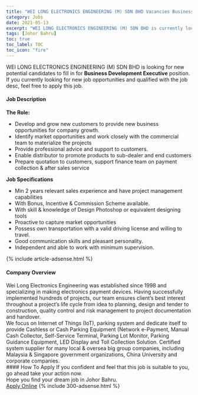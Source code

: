 ```yaml
---
title: "WEI LONG ELECTRONICS ENGINEERING (M) SDN BHD Vacancies Business Development Executive" 
category: Jobs 
date: 2021-05-13 
excerpt: "WEI LONG ELECTRONICS ENGINEERING (M) SDN BHD is currently looking for suitable person to fill in the Business Development Executive which based in Johor Bahru" 
tags: [Johor Bahru] 
toc: true 
toc_label: TOC 
toc_icon: "fire" 
--- 
```


<p>WEI LONG ELECTRONICS ENGINEERING (M) SDN BHD is looking for new potential candidates to fill in for <b>Business Development Executive</b> position. If you currently looking for new job opportunities and qualified with the job desc, feel free to apply this job.
</p><div><div><h4>Job Description</h4></div><div><div><span><div><p><strong>The Role:</strong></p><ul><li>Develop and grow new customers to provide new business opportunities for company growth.</li><li>Identify market opportunities and work closely with the commercial team to materialize the projects</li><li>Provide professional advice and support to customers.</li><li>Enable distributor to promote products to sub-dealer and end customers</li><li>Prepare quotation to customers, support finance team on payment collection &amp; after sales service</li></ul><p><strong>Job Specifications</strong></p><ul><li>Min 2 years relevant sales experience and have project management capabilities</li><li>With Bonus, Incentive &amp; Commission Scheme available.</li><li>With skill &amp; knowledge of Design Photoshop or equivalent designing tools</li><li>Proactive to capture market opportunities</li><li>Possess own transportation with a valid driving license and willing to travel.</li><li>Good communication skills and pleasant personality.</li><li>Independent and able to work with minimum supervision.</li></ul></div></span></div></div></div> 
{% include article-adsense.html %} 
<div><div><h4>Company Overview</h4></div><div><div><span><div><div>Wei Long Electronics Engineering was established since 1998 and specializing in making electronics payment devices. Having successfully implemented hundreds of projects, our team ensures client&#8217;s best interest throughout a project&#8217;s life cycle from idea to planning, design and tender to construction, quality control and risk management to project documentation and handover.</div>
<div>We focus on Internet of Things (IoT), parking system and dedicate itself to provide Cashless or Cash Parking Equipment (Network e-Payment, Manual Cash Collector, Self-Service Terminal, Parking Lot Monitor, Parking Guidance Equipment, LED Display and Toll Collection Solution. Certified system supplier for many local &amp; oversea big group companies, including Malaysia &amp; Singapore government organizations, China University and corporate companies.</div></div></span></div></div></div> 
#### How To Apply 
If you confident and feel that this job is suitable to you, go ahead take your action now. <br/> 
Hope you find your dream job in Johor Bahru. <br/> 
<a href="https://www.jobstreet.com.my/en/job/business-development-executive-4549469?jobId=jobstreet-my-job-4549469&" class="btn btn--info" target="_blank" rel="nofollow noopenner">Apply Online</a> 
{% include 300-adsense.html %} 